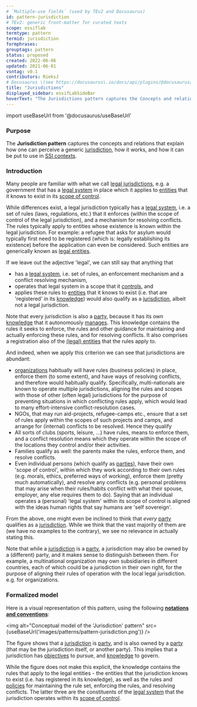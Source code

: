 ```yaml
---
# `Multiple-use fields` (used by TEv2 and Docusaurus)
id: pattern-jurisdiction
# TEv2: generic front-matter for curated texts
scope: essiflab
termtype: pattern
termid: jurisdiction
formphrases:
grouptags: pattern
status: proposed
created: 2022-06-06
updated: 2021-06-01
vsntag: v0.1
contributors: RieksJ
# Docusaurus \(see https://docusaurus\.io/docs/api/plugins/@docusaurus/plugin-content-docs#markdown-front-matter\):
title: "Jurisdictions"
displayed_sidebar: essifLabSideBar
hoverText: "The Jurisdictions pattern captures the Concepts and relations that explain what a generic Jurisdiction consists of, and relates it to Parties and Legal Entities."
---
```


import useBaseUrl from '@docusaurus/useBaseUrl'

### Purpose
The **Jurisdiction pattern** captures the concepts and relations that explain how one can perceive a generic [jurisdiction](@), how it works, and how it can be put to use in [SSI contexts](@).

### Introduction
Many people are familiar with what we call [legal jurisdictions](@), e.g. a government that has a [legal system](@) in place which it applies to [entities](@) that it knows to exist in its [scope of control](@).

While differences exist, a legal jurisdiction typically has a [legal system](@), i.e. a set of rules (laws, regulations, etc.) that it enforces (within the scope of control of the legal jurisdiction), and a mechanism for resolving conflicts. The rules typically apply to entities whose existence is known within the legal jurisdiction. For example: a refugee that asks for asylum would typically first need to be registered (which is: legally establishing its existence) before the application can even be considered. Such entities are generically known as [legal entities](@).

If we leave out the adjective 'legal', we can still say that anything that
- has a [legal system](@), i.e. set of rules, an enforcement mechanism and a conflict resolving mechanism,
- operates that legal system in a scope that it [controls](@), and
- applies these rules to [entities](@) that it knows to exist (i.e. that are 'registered' in its [knowledge](@))
would also qualify as a [jurisdiction](@), albeit not a legal jurisdiction.

Note that every jurisdiction is also a [party](@), because it has its own [knowledge](@) that it autonomously [manages](@). This knowledge contains the rules it seeks to enforce, the rules and other guidance for maintaining and actually enforcing these rules, and for resolving conflicts. It also comprises a registration also of the [(legal) entities](@) that the rules apply to.

And indeed, when we apply this criterion we can see that jurisdictions are abundant:
- [organizations](@) habitually will have rules (business policies) in place, enforce them (to some extent), and have ways of resolving conflicts, and therefore would habitually qualify. Specifically, multi-nationals are known to operate multiple jurisdictions, aligning the rules and scopes with those of other (often legal) jurisdictions for the purpose of preventing situations in which conflicting rules apply, which would lead to many effort-intensive conflict-resolution cases.
- NGOs, that may run aid-projects, refugee-camps etc., ensure that a set of rules apply within the scopes of such projects and camps, and arrange for (internal) conflicts to be resolved. Hence they qualify
- All sorts of clubs (sports, leisure, ...) have rules, means to enforce them, and a conflict resolution means which they operate within the scope of the locations they control and/or their activities.
- Families qualify as well: the parents make the rules, enforce them, and resolve conflicts.
- Even individual persons (which qualify as [parties](@)), have their own 'scope of control', within which they work according to their own rules (e.g. morals, ethics, preferred ways of working), enforce them (pretty much automatically), and resolve any conflicts (e.g. personal problems that may arise when their rules/habits conflict with what their spouse, employer, any else requires them to do). Saying that an individual operates a (personal) 'legal system' within its scope of control is aligned with the ideas human rights that say humans are 'self sovereign'.

From the above, one might even be inclined to think that *every* [party](@) qualifies as a [jurisdiction](@). While we think that the vast majority of them are (we have no examples to the contrary), we see no relevance in actually stating this.

Note that while a [jurisdiction](@) is a [party](@), a jurisdiction may also be owned by a (different) party, and it makes sense to distinguish between them. For example, a multinational organization may own subsidiaries in different countries, each of which could be a jurisdiction in their own right, for the purpose of aligning their rules of operation with the local legal jurisdiction. e.g. for organizations.

### Formalized model
Here is a visual representation of this pattern, using the following **[notations and conventions](../notations-and-conventions#pattern-diagram-notations)**:

<img
  alt="Conceptual model of the 'Jurisdiction' pattern"
  src={useBaseUrl('images/patterns/pattern-jurisdiction.png')}
/>

The figure shows that a [jurisdiction](@) is [party](@), and is also owned by a [party](@) (that may be the jurisdiction itself, or another party). This implies that a jurisdiction has [objectives](@) to pursue, and [knowledge](@) to govern.

While the figure does not make this explicit, the knowledge contains the rules that apply to the legal entities - the entities that the jurisdiction knows to exist (i.e. has registered in its knowledge), as well as the rules and [policies](@) for maintaining the rule set, enforcing the rules, and resolving conflicts. The latter three are the constituents of the [legal system](@) that the jurisdiction operates within its [scope of control](@).